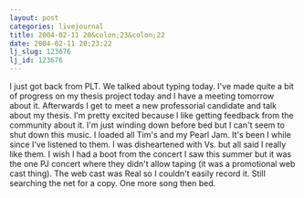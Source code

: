 ```yaml
---
layout: post
categories: livejournal
title: 2004-02-11 20&colon;23&colon;22
date: 2004-02-11 20:23:22
lj_slug: 123676
lj_id: 123676
---
```

I just got back from PLT. We talked about typing today. I've made quite a bit of progress on my thesis project today and I have a meeting tomorrow about it. Afterwards I get to meet a new professorial candidate and talk about my thesis. I'm pretty excited because I like getting feedback from the community about it. I'm just winding down before bed but I can't seem to shut down this music. I loaded all Tim's and my Pearl Jam. It's been I while since I've listened to them. I was disheartened with Vs. but all said I really like them. I wish I had a boot from the concert I saw this summer but it was the one PJ concert where they didn't allow taping (it was a promotional web cast thing). The web cast was Real so I couldn't easily record it. Still searching the net for a copy. One more song then bed.
